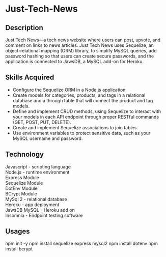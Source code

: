# Just-Tech-News

## Description
Just Tech News—a tech news website where users can post, upvote, and comment on links to news articles. Just Tech News uses Sequelize, an object-relational mapping (ORM) library, to simplify MySQL queries, add password hashing so that users can create secure passwords, and the application is connected to JawsDB, a MySQL add-on for Heroku.

## Skills Acquired
- Configure the Sequelize ORM in a Node.js application.
- Create models for categories, products, and tags in a relational database and a through table that will connect the product and tag models.
- Define and implement CRUD methods, using Sequelize to interact with your models in each API endpoint through proper RESTful commands (GET, POST, PUT, DELETE).
- Create and implement Sequelize associations to join tables.
- Use environment variables to protect sensitive data, such as your MySQL username and password.

## Technology
Javascript - scripting language </br>
Node.js - runtime environment</br>
    Express Module</br>
    Sequelize Module</br>
    DotEnv Module</br>
    BCrypt Module</br>
MySql 2 - relational database</br>
Heroku - app deployment</br>
  JawsDB MySQL - Heroku add on</br>
Insomnia - Endpoint testing software</br>


## Usages
npm init -y
npm install sequelize express mysql2
npm install dotenv
npm install bcrypt
